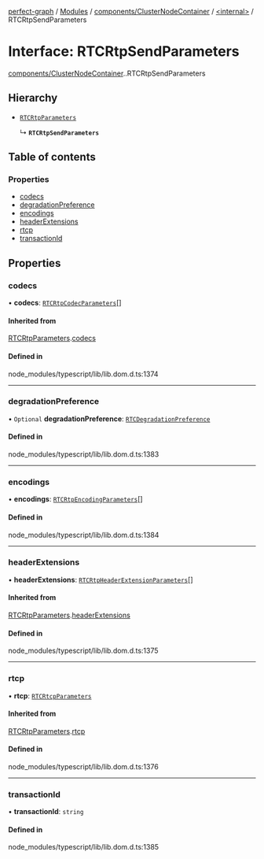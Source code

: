 [perfect-graph](../README.md) / [Modules](../modules.md) / [components/ClusterNodeContainer](../modules/components_ClusterNodeContainer.md) / [<internal\>](../modules/components_ClusterNodeContainer._internal_.md) / RTCRtpSendParameters

# Interface: RTCRtpSendParameters

[components/ClusterNodeContainer](../modules/components_ClusterNodeContainer.md).[<internal>](../modules/components_ClusterNodeContainer._internal_.md).RTCRtpSendParameters

## Hierarchy

- [`RTCRtpParameters`](components_ClusterNodeContainer._internal_.RTCRtpParameters.md)

  ↳ **`RTCRtpSendParameters`**

## Table of contents

### Properties

- [codecs](components_ClusterNodeContainer._internal_.RTCRtpSendParameters.md#codecs)
- [degradationPreference](components_ClusterNodeContainer._internal_.RTCRtpSendParameters.md#degradationpreference)
- [encodings](components_ClusterNodeContainer._internal_.RTCRtpSendParameters.md#encodings)
- [headerExtensions](components_ClusterNodeContainer._internal_.RTCRtpSendParameters.md#headerextensions)
- [rtcp](components_ClusterNodeContainer._internal_.RTCRtpSendParameters.md#rtcp)
- [transactionId](components_ClusterNodeContainer._internal_.RTCRtpSendParameters.md#transactionid)

## Properties

### codecs

• **codecs**: [`RTCRtpCodecParameters`](components_ClusterNodeContainer._internal_.RTCRtpCodecParameters.md)[]

#### Inherited from

[RTCRtpParameters](components_ClusterNodeContainer._internal_.RTCRtpParameters.md).[codecs](components_ClusterNodeContainer._internal_.RTCRtpParameters.md#codecs)

#### Defined in

node_modules/typescript/lib/lib.dom.d.ts:1374

___

### degradationPreference

• `Optional` **degradationPreference**: [`RTCDegradationPreference`](../modules/components_ClusterNodeContainer._internal_.md#rtcdegradationpreference)

#### Defined in

node_modules/typescript/lib/lib.dom.d.ts:1383

___

### encodings

• **encodings**: [`RTCRtpEncodingParameters`](components_ClusterNodeContainer._internal_.RTCRtpEncodingParameters.md)[]

#### Defined in

node_modules/typescript/lib/lib.dom.d.ts:1384

___

### headerExtensions

• **headerExtensions**: [`RTCRtpHeaderExtensionParameters`](components_ClusterNodeContainer._internal_.RTCRtpHeaderExtensionParameters.md)[]

#### Inherited from

[RTCRtpParameters](components_ClusterNodeContainer._internal_.RTCRtpParameters.md).[headerExtensions](components_ClusterNodeContainer._internal_.RTCRtpParameters.md#headerextensions)

#### Defined in

node_modules/typescript/lib/lib.dom.d.ts:1375

___

### rtcp

• **rtcp**: [`RTCRtcpParameters`](components_ClusterNodeContainer._internal_.RTCRtcpParameters.md)

#### Inherited from

[RTCRtpParameters](components_ClusterNodeContainer._internal_.RTCRtpParameters.md).[rtcp](components_ClusterNodeContainer._internal_.RTCRtpParameters.md#rtcp)

#### Defined in

node_modules/typescript/lib/lib.dom.d.ts:1376

___

### transactionId

• **transactionId**: `string`

#### Defined in

node_modules/typescript/lib/lib.dom.d.ts:1385
